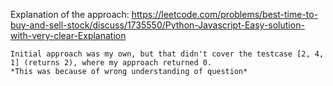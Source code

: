 Explanation of the approach:
https://leetcode.com/problems/best-time-to-buy-and-sell-stock/discuss/1735550/Python-Javascript-Easy-solution-with-very-clear-Explanation

```
Initial approach was my own, but that didn't cover the testcase [2, 4, 1] (returns 2), where my approach returned 0.
*This was because of wrong understanding of question*
```
